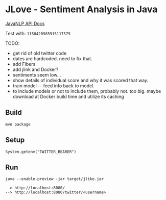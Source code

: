 # JLove - Sentiment Analysis in Java

[JavaNLP API Docs](https://nlp.stanford.edu/nlp/javadoc/javanlp/)

Test with: `1158420985915117579`

TODO:

- get rid of old twitter code
- dates are hardcoded. need to fix that.
- add Fibers
- add jlink and Docker?
- sentiments seem low...
- show details of individual score and why it was scored that way.
- train model -- feed info back to model.
- to include models or not to include them, probably not. too big. maybe
  download at Docker build time and utilize its caching
  



## Build

```
mvn package
```

## Setup

`System.getenv("TWITTER_BEARER")`

## Run


```
java --enable-preview -jar target/jlike.jar

--> http://localhost:8080/
--> http://localhost:8080/twitter/<username>
```


